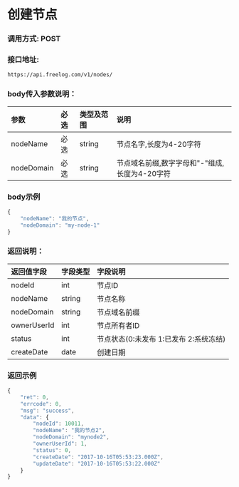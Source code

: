 # 创建节点

### 调用方式: POST

### 接口地址:

```
https://api.freelog.com/v1/nodes/
```

### body传入参数说明：

| 参数 | 必选 | 类型及范围 | 说明 |
| :--- | :--- | :--- | :--- |
|nodeName|必选|string|节点名字,长度为4-20字符
|nodeDomain|必选|string|节点域名前缀,数字字母和"-"组成,长度为4-20字符

### body示例

```js
{
    "nodeName": "我的节点",
    "nodeDomain": "my-node-1"
}
```

### 返回说明：

| 返回值字段 | 字段类型 | 字段说明 |
| :--- | :--- | :--- |
| nodeId | int | 节点ID |
| nodeName | string | 节点名称 |
| nodeDomain | string | 节点域名前缀 |
| ownerUserId | int | 节点所有者ID |
| status | int | 节点状态(0:未发布 1:已发布 2:系统冻结) |
| createDate | date | 创建日期 |



### 返回示例

```js
{
    "ret": 0,
    "errcode": 0,
    "msg": "success",
    "data": {
        "nodeId": 10011,
        "nodeName": "我的节点2",
        "nodeDomain": "mynode2",
        "ownerUserId": 1,
        "status": 0,
        "createDate": "2017-10-16T05:53:23.000Z",
        "updateDate": "2017-10-16T05:53:22.000Z"
    }
}
```
